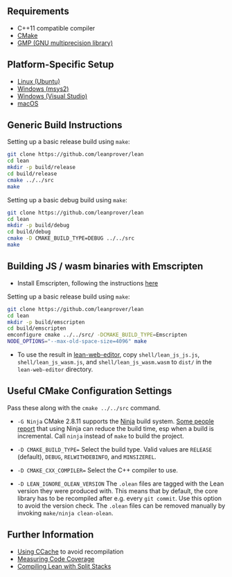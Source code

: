 Requirements
------------

- C++11 compatible compiler
- [CMake](http://www.cmake.org)
- [GMP (GNU multiprecision library)](http://gmplib.org/)

Platform-Specific Setup
-----------------------

- [Linux (Ubuntu)](ubuntu-16.04.md)
- [Windows (msys2)](msys2.md)
- [Windows (Visual Studio)](msvc.md)
- [macOS](osx-10.9.md)

Generic Build Instructions
--------------------------

Setting up a basic release build using `make`:

```bash
git clone https://github.com/leanprover/lean
cd lean
mkdir -p build/release
cd build/release
cmake ../../src
make
```

Setting up a basic debug build using `make`:

```bash
git clone https://github.com/leanprover/lean
cd lean
mkdir -p build/debug
cd build/debug
cmake -D CMAKE_BUILD_TYPE=DEBUG ../../src
make
```

Building JS / wasm binaries with Emscripten
------------------------

- Install Emscripten, following the instructions [here](https://emscripten.org/docs/getting_started/downloads.html)

Setting up a basic release build using `make`:

```bash
git clone https://github.com/leanprover/lean
cd lean
mkdir -p build/emscripten
cd build/emscripten
emconfigure cmake ../../src/ -DCMAKE_BUILD_TYPE=Emscripten
NODE_OPTIONS="--max-old-space-size=4096" make
```

- To use the result in [lean-web-editor](https://github.com/leanprover/lean-web-editor), copy `shell/lean_js_js.js`, `shell/lean_js_wasm.js`, and `shell/lean_js_wasm.wasm` to `dist/` in the `lean-web-editor` directory.

Useful CMake Configuration Settings
-----------------------------------

Pass these along with the `cmake ../../src` command.

* `-G Ninja`
  CMake 2.8.11 supports the [Ninja](https://ninja-build.org/) build system.
  [Some people report][ninja_work] that using
  Ninja can reduce the build time, esp when a build is
  incremental. Call `ninja` instead of `make` to build the project.

  [ninja_work]: https://plus.google.com/108996039294665965197/posts/SfhrFAhRyyd

* `-D CMAKE_BUILD_TYPE=`
  Select the build type. Valid values are `RELEASE` (default), `DEBUG`,
  `RELWITHDEBINFO`, and `MINSIZEREL`.

* `-D CMAKE_CXX_COMPILER=`
  Select the C++ compiler to use.

* `-D LEAN_IGNORE_OLEAN_VERSION`
  The `.olean` files are tagged with the Lean version they were produced with.
  This means that by default, the core library has to be recompiled after e.g.
  every `git commit`. Use this option to avoid the version check. The `.olean`
  files can be removed manually by invoking `make/ninja clean-olean`.

Further Information
-------------------

- [Using CCache](ccache.md) to avoid recompilation
- [Measuring Code Coverage](coverage.md)
- [Compiling Lean with Split Stacks](split-stack.md)
